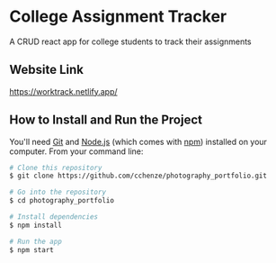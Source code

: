 # College Assignment Tracker  

A CRUD react app for college students to track their assignments

## Website Link
https://worktrack.netlify.app/

## How to Install and Run the Project
You'll need [Git](https://git-scm.com) and [Node.js](https://nodejs.org/en/download/) (which comes with [npm](http://npmjs.com)) installed on your computer. From your command line:

```bash
# Clone this repository
$ git clone https://github.com/cchenze/photography_portfolio.git

# Go into the repository
$ cd photography_portfolio

# Install dependencies
$ npm install

# Run the app
$ npm start
```
